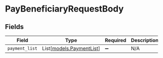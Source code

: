 # PayBeneficiaryRequestBody


## Fields

| Field                                                | Type                                                 | Required                                             | Description                                          |
| ---------------------------------------------------- | ---------------------------------------------------- | ---------------------------------------------------- | ---------------------------------------------------- |
| `payment_list`                                       | List[[models.PaymentList](../models/paymentlist.md)] | :heavy_minus_sign:                                   | N/A                                                  |